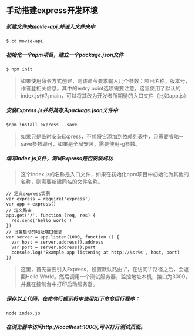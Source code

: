## 手动搭建express开发环境

##### 新建文件夹movie-api,并进入文件夹中
` $ cd movie-api `

##### 初始化一个npm项目，建立一个package.json文件
` $ npm init `

> 如果使用命令方式创建，则该命令要求输入几个参数：项目名称，版本号，作者登相关信息。其中的entry point选项需要注意，这里使用了默认的index.js作为main，可以将其改为开发者所期待的入口文件（比如app.js）

##### 安装Express.js并将其存入package.json文件中
` $npm install express --save `
> 如果只是临时安装Express，不想将它添加到依赖列表中，只需要省略--save参数即可，如果是全局安装，需要使用-g参数。

##### 编写index.js文件，测试Express是否安装成功
> 这个index.js的名称是入口文件，如果在初始化npm项目中初始化为其他的名称，则需要新建同名的文件名称。

```
// 定义express实例
var express = require('express')
var app = express()
// 定义路由
app.get('/', function (req, res) {
  res.send('hello world')
})
// 设置启动的地址端口信息
var server = app.listen(1000, function () {
  var host = server.address().address
  var port = server.address().port
  console.log('Example app listening at http://%s:%s', host, port)
})
```
> 这里，首先需要引入Express，设置默认路由'/'，在访问'/'路径之后，会返回Hello World。然后调用一个测试服务器，监控地址本机，接口为3000，并且在控制台中打印启动服务器。

##### 保存以上代码，在命令行提示符中使用如下命令运行程序：
` node index.js `

##### 在浏览器中访问http://localhost:1000/,可以打开测试页面。